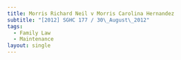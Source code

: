 ```yaml
---
title: Morris Richard Neil v Morris Carolina Hernandez
subtitle: "[2012] SGHC 177 / 30\_August\_2012"
tags:
  - Family Law
  - Maintenance
layout: single
---
```


